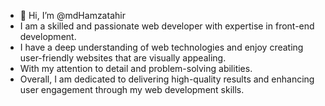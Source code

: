 - 👋 Hi, I’m @mdHamzatahir
- I am a skilled and passionate web developer with expertise in front-end development.
- I have a deep understanding of web technologies and enjoy creating user-friendly websites that are visually appealing.
- With my attention to detail and problem-solving abilities.
- Overall, I am dedicated to delivering high-quality results and enhancing user engagement through my web development skills.

